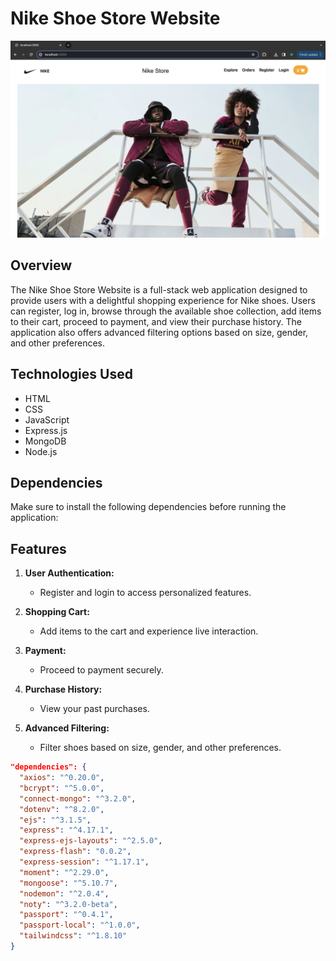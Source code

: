 # Nike Shoe Store Website
![Screenshot](Nike.png)


## Overview

The Nike Shoe Store Website is a full-stack web application designed to provide users with a delightful shopping experience for Nike shoes. Users can register, log in, browse through the available shoe collection, add items to their cart, proceed to payment, and view their purchase history. The application also offers advanced filtering options based on size, gender, and other preferences.

## Technologies Used

- HTML
- CSS
- JavaScript
- Express.js
- MongoDB
- Node.js

## Dependencies

Make sure to install the following dependencies before running the application:


## Features

1. **User Authentication:**
   - Register and login to access personalized features.

2. **Shopping Cart:**
   - Add items to the cart and experience live interaction.

3. **Payment:**
   - Proceed to payment securely.

4. **Purchase History:**
   - View your past purchases.

5. **Advanced Filtering:**
   - Filter shoes based on size, gender, and other preferences.
  

```json
"dependencies": {
  "axios": "^0.20.0",
  "bcrypt": "^5.0.0",
  "connect-mongo": "^3.2.0",
  "dotenv": "^8.2.0",
  "ejs": "^3.1.5",
  "express": "^4.17.1",
  "express-ejs-layouts": "^2.5.0",
  "express-flash": "0.0.2",
  "express-session": "^1.17.1",
  "moment": "^2.29.0",
  "mongoose": "^5.10.7",
  "nodemon": "^2.0.4",
  "noty": "^3.2.0-beta",
  "passport": "^0.4.1",
  "passport-local": "^1.0.0",
  "tailwindcss": "^1.8.10"
}

